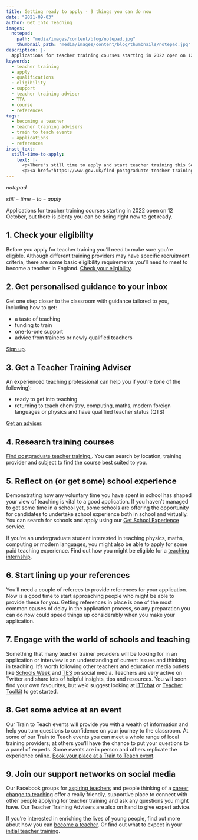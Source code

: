 ```yaml
---
title: Getting ready to apply - 9 things you can do now
date: "2021-09-03"
author: Get Into Teaching
images:
  notepad:
    path: "media/images/content/blog/notepad.jpg"
    thumbnail_path: "media/images/content/blog/thumbnails/notepad.jpg"
description: |-
  Applications for teacher training courses starting in 2022 open on 12 October, but there is plenty you can be doing right now to get ready.
keywords:
  - teacher training
  - apply
  - qualifications
  - eligibility
  - support
  - teacher training adviser
  - TTA
  - course
  - references
tags:
  - becoming a teacher
  - teacher training advisers
  - train to teach events
  - applications
  - references
inset_text:
  still-time-to-apply:
    text: |-
      <p>There's still time to apply and start teacher training this September.</p>
      <p><a href="https://www.gov.uk/find-postgraduate-teacher-training-courses">Find your postgraduate teacher training course now</a>.</p>
---
```


$notepad$

$still-time-to-apply$

Applications for teacher training courses starting in 2022 open on 12 October, but there is plenty you can be doing right now to get ready.

## 1. Check your eligibility

Before you apply for teacher training you’ll need to make sure you’re eligible. Although different training providers may have specific recruitment criteria, there are some basic eligibility requirements you’ll need to meet to become a teacher in England. [Check your eligibility](/steps-to-become-a-teacher).

## 2. Get personalised guidance to your inbox

Get one step closer to the classroom with guidance tailored to you, including how to get:

* a taste of teaching
* funding to train
* one-to-one support
* advice from trainees or newly qualified teachers

[Sign up](/mailinglist/signup/name).

## 3. Get a Teacher Training Adviser

An experienced teaching professional can help you if you're (one of the following):

* ready to get into teaching
* returning to teach chemistry, computing, maths, modern foreign languages or physics and have qualified teacher status (QTS)

[Get an adviser](/tta-service).

## 4. Research training courses

[Find postgraduate teacher training.](https://www.find-postgraduate-teacher-training.service.gov.uk/). You can search by location, training provider and subject to find the course best suited to you.

## 5. Reflect on (or get some) school experience

Demonstrating how any voluntary time you have spent in school has shaped your view of teaching is vital to a good application. If you haven’t managed to get some time in a school yet, some schools are offering the opportunity for candidates to undertake school experience both in school and virtually. You can search for schools and apply using our [Get School Experience](https://schoolexperience.education.gov.uk/) service.

If you’re an undergraduate student interested in teaching physics, maths, computing or modern languages, you might also be able to apply for some paid teaching experience. Find out how you might be eligible for a [teaching internship](/teaching-internship-providers).

## 6. Start lining up your references

You’ll need a couple of referees to provide references for your application. Now is a good time to start approaching people who might be able to provide these for you. Getting references in place is one of the most common causes of delay in the application process, so any preparation you can do now could speed things up considerably when you make your application.

## 7. Engage with the world of schools and teaching

Something that many teacher trainer providers will be looking for in an application or interview is an understanding of current issues and thinking in teaching. It’s worth following other teachers and education media outlets like [Schools Week](https://twitter.com/SchoolsWeek) and [TES](https://twitter.com/Tes_Institute) on social media. Teachers are very active on Twitter and share lots of helpful insights, tips and resources. You will soon find your own favourites, but we’d suggest looking at [ITTchat](https://twitter.com/ITTchat) or [Teacher Toolkit](https://twitter.com/TeacherToolkit) to get started.

## 8. Get some advice at an event

Our Train to Teach events will provide you with a wealth of information and help you turn questions to confidence on your journey to the classroom. At some of our Train to Teach events you can meet a whole range of local training providers; at others you’ll have the chance to put your questions to a panel of experts. Some events are in person and others replicate the experience online. [Book your place at a Train to Teach event](/events/about-train-to-teach-events).

## 9.  Join our support networks on social media

Our Facebook groups for [aspiring teachers](https://www.facebook.com/groups/1357146377672255/) and people thinking of a [career change to teaching](https://www.facebook.com/groups/CareerChangetoTeaching/) offer a really friendly, supportive place to connect with other people applying for teacher training and ask any questions you might have. Our Teacher Training Advisers are also on hand to give expert advice.

If you’re interested in enriching the lives of young people, find out more about how you can [become a teacher](/steps-to-become-a-teacher). Or find out what to expect in your [initial teacher training](/train-to-be-a-teacher/initial-teacher-training).

